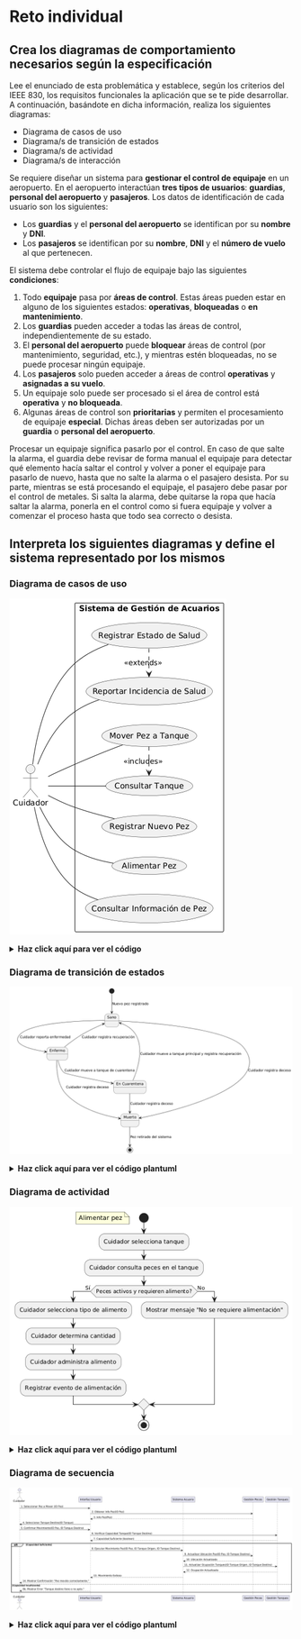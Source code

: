 # Reto individual

## Crea los diagramas de comportamiento necesarios según la especificación

Lee el enunciado de esta problemática y establece, según los criterios del IEEE 830, los requisitos funcionales la aplicación que se te pide desarrollar. A continuación, basándote en dicha información, realiza los siguientes diagramas:

- Diagrama de casos de uso
- Diagrama/s de transición de estados
- Diagrama/s de actividad
- Diagrama/s de interacción

Se requiere diseñar un sistema para **gestionar el control de equipaje** en un aeropuerto. En el aeropuerto interactúan **tres tipos de usuarios**: **guardias**, **personal del aeropuerto** y **pasajeros**. Los datos de identificación de cada usuario son los siguientes:

- Los **guardias** y el **personal del aeropuerto** se identifican por su **nombre** y **DNI**.
- Los **pasajeros** se identifican por su **nombre**, **DNI** y el **número de vuelo** al que pertenecen.

El sistema debe controlar el flujo de equipaje bajo las siguientes **condiciones**:

1. Todo **equipaje** pasa por **áreas de control**. Estas áreas pueden estar en alguno de los siguientes estados: **operativas**, **bloqueadas** o **en mantenimiento**.
2. Los **guardias** pueden acceder a todas las áreas de control, independientemente de su estado.
3. El **personal del aeropuerto** puede **bloquear** áreas de control (por mantenimiento, seguridad, etc.), y mientras estén bloqueadas, no se puede procesar ningún equipaje.
4. Los **pasajeros** solo pueden acceder a áreas de control **operativas** y **asignadas a su vuelo**.
5. Un equipaje solo puede ser procesado si el área de control está **operativa** y **no bloqueada**.
6. Algunas áreas de control son **prioritarias** y permiten el procesamiento de equipaje **especial**. Dichas áreas deben ser autorizadas por un **guardia** o **personal del aeropuerto**.

Procesar un equipaje significa pasarlo por el control. En caso de que salte la alarma, el guardia debe revisar de forma manual el equipaje para detectar qué elemento hacía saltar el control y volver a poner el equipaje para pasarlo de nuevo, hasta que no salte la alarma o el pasajero desista. Por su parte, mientras se está procesando el equipaje, el pasajero debe pasar por el control de metales. Si salta la alarma, debe quitarse la ropa que hacía saltar la alarma, ponerla en el control como si fuera equipaje y volver a comenzar el proceso hasta que todo sea correcto o desista.

## Interpreta los siguientes diagramas y define el sistema representado por los mismos

### Diagrama de casos de uso

![alt text](image.png)
<details>
<summary><b>Haz click aquí para ver el código</b></summary>

```plantuml
@startuml
left to right direction

actor Cuidador

rectangle "Sistema de Gestión de Acuarios" {
  usecase (Registrar Nuevo Pez) as UC1
  usecase (Alimentar Pez) as UC2
  usecase (Mover Pez a Tanque) as UC3
  usecase (Registrar Estado de Salud) as UC4
  usecase (Consultar Información de Pez) as UC5
  usecase (Consultar Tanque) as UC6
  usecase (Reportar Incidencia de Salud) as UC7
}

Cuidador -- UC1
Cuidador -- UC2
Cuidador -- UC3
Cuidador -- UC4
Cuidador -- UC5
Cuidador -- UC6
Cuidador -- UC7

UC4 .> UC7 : <<extends>>
UC3 .> UC6 : <<includes>>

@enduml
```
</details>

### Diagrama de transición de estados

![alt text](image-1.png)

<details><summary><b>Haz click aquí para ver el código plantuml </b></summary>

```plantuml
@startuml
state "Sano" as Sano
state "Enfermo" as Enfermo
state "En Cuarentena" as Cuarentena
state "Muerto" as Muerto

[*] --> Sano : Nuevo pez registrado

Sano --> Enfermo : Cuidador reporta enfermedad
Enfermo --> Cuarentena : Cuidador mueve a tanque de cuarentena
Enfermo --> Sano : Cuidador registra recuperación

Cuarentena --> Sano : Cuidador mueve a tanque principal y registra recuperación
Cuarentena --> Muerto : Cuidador registra deceso

Sano --> Muerto : Cuidador registra deceso
Enfermo --> Muerto : Cuidador registra deceso

Muerto --> [*] : Pez retirado del sistema

@enduml
```
</details>

### Diagrama de actividad

![alt text](image-2.png)

<details>
<summary><b>Haz click aquí para ver el código plantuml</b></summary>

```plantuml
@startuml
start
floating note left: Alimentar pez
:Cuidador selecciona tanque;
:Cuidador consulta peces en el tanque;
if (Peces activos y requieren alimento?) then (Sí)
  :Cuidador selecciona tipo de alimento;
  :Cuidador determina cantidad;
  :Cuidador administra alimento;
  :Registrar evento de alimentación;
else (No)
  :Mostrar mensaje "No se requiere alimentación";
endif
stop
@enduml
``` 
</details>

### Diagrama de secuencia

![alt text](image-3.png)

<details><summary><b>Haz click aquí para ver el código plantuml</b></summary>

```plantuml
@startuml
actor Cuidador
participant "Interfaz Usuario" as UI
participant "Sistema Acuario" as SA
participant "Gestión Peces" as GP
participant "Gestión Tanques" as GT

Cuidador -> UI : 1. Seleccionar Pez a Mover (ID Pez)
UI -> GP : 2. Obtener Info Pez(ID Pez)
GP --> UI : 3. Info Pez(Pez)

UI -> Cuidador : 4. Seleccionar Tanque Destino(ID Tanque)
Cuidador -> UI : 5. Confirmar Movimiento(ID Pez, ID Tanque Destino)

UI -> GT : 6. Verificar Capacidad Tanque(ID Tanque Destino)
GT --> UI : 7. Capacidad Suficiente (boolean)

alt Capacidad Suficiente
    UI -> SA : 8. Ejecutar Movimiento Pez(ID Pez, ID Tanque Origen, ID Tanque Destino)
    SA -> GP : 9. Actualizar Ubicación Pez(ID Pez, ID Tanque Destino)
    GP --> SA : 10. Ubicación Actualizada
    SA -> GT : 11. Actualizar Ocupación Tanques(ID Tanque Origen, ID Tanque Destino)
    GT --> SA : 12. Ocupación Actualizada
    SA --> UI : 13. Movimiento Exitoso
    UI --> Cuidador : 14. Mostrar Confirmación "Pez movido correctamente."
else Capacidad Insuficiente
    UI --> Cuidador : 8b. Mostrar Error "Tanque destino lleno o no apto."
end

@enduml
```
</summary>

### Diagrama de comunicación

```mermaid
graph TD
    C[Cuidador]


        UI(Interfaz Usuario)
        GP(Gestión Peces)
        GT(Gestión Tanques)
        SA(Sistema Acuario)


    C -- 1: Seleccionar Pez a Mover (ID Pez) --> UI
    UI -- 2: Obtener Info Pez(ID Pez) --> GP
    GP -- 3: Info Pez(Pez) --> UI
    UI -- 4: Seleccionar Tanque Destino(ID Tanque) --> C
    C -- 5: Confirmar Movimiento(ID Pez, ID Tanque Destino) --> UI
    UI -- 6: Verificar Capacidad Tanque(ID Tanque Destino) --> GT
    GT -- 7: Capacidad Suficiente (boolean) --> UI
    UI -- 8: Ejecutar Movimiento Pez(ID Pez, ID Tanque Origen, ID Tanque Destino) --> SA
    SA -- 9: Actualizar Ubicación Pez(ID Pez, ID Tanque Destino) --> GP
    GP -- 10: Ubicación Actualizada --> SA
    SA -- 11: Actualizar Ocupación Tanques(ID Tanque Origen, ID Tanque Destino) --> GT
    GT -- 12: Ocupación Actualizada --> SA
    SA -- 13: Movimiento Exitoso --> UI
    UI -- 14: Mostrar Confirmación [Pez movido correctamente.] --> C

```
